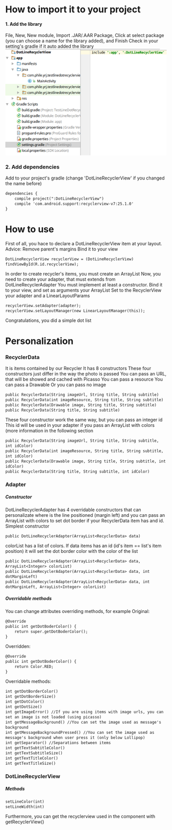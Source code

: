 # How to import it to your project
#### 1. Add the library
File, New, New module, Import .JAR/.AAR Package, Click at select package (you can choose a name for the library added), and Finish
Check in your setting's gradle if it auto added the library
![Settings' gradle](./images/1.png?raw=true)
### 2. Add dependencies
Add to your project's gradle (change 'DotLineRecyclerView' if you changed the name before)

    dependencies {
        compile project(":DotLineRecyclerView")
        compile 'com.android.support:recyclerview-v7:25.1.0'
    }

# How to use
First of all, you hace to declare a DotLineRecyclerView item at your layout.
Advice: Remove parent's margins
Bind it to your view

    DotLineRecyclerView recyclerView = (DotLineRecyclerView) findViewById(R.id.recyclerView);
In order to create recycler's items, you must create an ArrayList<RecyclerData>
Now, you need to create your adapter, that must extends from DotLineRecyclerAdapter
You must implement at least a constructor.
Bind it to your view, and set as arguments your ArrayList<RecyclerData>
Set to the RecyclerView your adapter and a LinearLayoutParams

    recyclerView.setAdapter(adapter);
    recyclerView.setLayoutManager(new LinearLayoutManager(this));
Congratulations, you did a simple dot list

# Personalization
### RecyclerData
It is items contained by our Recycler
It has 8 constructors
    These four constructors just differ in the way the photo is passed
    You can pass an URL, that will be showed and cached with Picasso
    You can pass a resource
    You can pass a Drawable
    Or you can pass no image
    
    public RecyclerData(String imageUrl, String title, String subtitle)
    public RecyclerData(int imageResource, String title, String subtitle)
    public RecyclerData(Drawable image, String title, String subtitle)
    public RecyclerData(String title, String subtitle)
    
These four constructor work the same way, but you can pass an integer id
This id will be used in your adapter if you pass an ArrayList with colors (more information in the following section

    public RecyclerData(String imageUrl, String title, String subtitle, int idColor)
    public RecyclerData(int imageResource, String title, String subtitle, int idColor)
    public RecyclerData(Drawable image, String title, String subtitle, int idColor)
    public RecyclerData(String title, String subtitle, int idColor)

### Adapter
##### Constructor
DotLineRecyclerAdapter has 4 overridable constructors that can personalizate where is the line positioned (margin left) and you can pass an ArrayList with colors to set dot  border if your RecyclerData item has and id.
Simplest constructor

    public DotLineRecyclerAdapter(ArrayList<RecyclerData> data)

colorList has a list of colors. If data items has an id (id's item == list's item position) it will set the dot border color with the color of the list

    public DotLineRecyclerAdapter(ArrayList<RecyclerData> data, ArrayList<Integer> colorList)
    public DotLineRecyclerAdapter(ArrayList<RecyclerData> data, int dotMarginLeft)
    public DotLineRecyclerAdapter(ArrayList<RecyclerData> data, int dotMarginLeft, ArrayList<Integer> colorList)

##### Overridable methods
You can change attributes overriding methods, for example
Original:

    @Override
    public int getDotBoderColor() {
        return super.getDotBoderColor();
    }

Overridden:

    @Override
    public int getDotBoderColor() {
        return Color.RED;
    }

Overridable methods:

    int getDotBorderColor()
    int getDotBorderSize()
    int getDotColor()
    int getDotSize()
    int getImageError() //If you are using items with image urls, you can set an image is not loaded (using picasso)
    int getMessageBackground() //You can set the image used as message's background
    int getMessageBackgroundPressed() //You can set the image used as message's background when user press it (only below Lollipop)
    int getSeparator() //Separations between items
    int getTextSubtitleColor()
    int getTextSubtitleSize()
    int getTextTitleColor()
    int getTextTitleSize()
    
### DotLineRecyclerView
##### Methods

    setLineColor(int)
    setLineWidth(int)
Furthermore, you can get the recyclerview used in the component with getRecyclerView()

